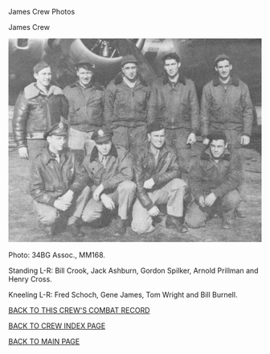 
James Crew Photos






 




James Crew  
  

![](James.jpg)  

Photo: 34BG Assoc., MM168.  

Standing L-R: Bill Crook, Jack Ashburn, Gordon Spilker, Arnold Prillman and Henry Cross.  

Kneeling L-R: Fred Schoch, Gene James, Tom Wright and Bill Burnell.  

  

[BACK TO THIS CREW'S COMBAT RECORD](crews/James.md)  

[BACK TO CREW INDEX PAGE](000crews.md)  

[BACK TO MAIN PAGE](index.html)


